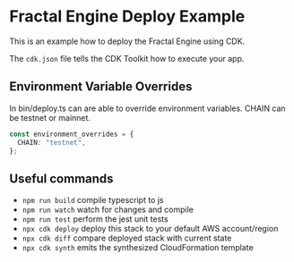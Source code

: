 # Fractal Engine Deploy Example

This is an example how to deploy the Fractal Engine using CDK.

The `cdk.json` file tells the CDK Toolkit how to execute your app.

## Environment Variable Overrides
In bin/deploy.ts can are able to override environment variables.
CHAIN can be testnet or mainnet.

```ts
const environment_overrides = {
  CHAIN: "testnet",
};
```

## Useful commands

* `npm run build`   compile typescript to js
* `npm run watch`   watch for changes and compile
* `npm run test`    perform the jest unit tests
* `npx cdk deploy`  deploy this stack to your default AWS account/region
* `npx cdk diff`    compare deployed stack with current state
* `npx cdk synth`   emits the synthesized CloudFormation template
